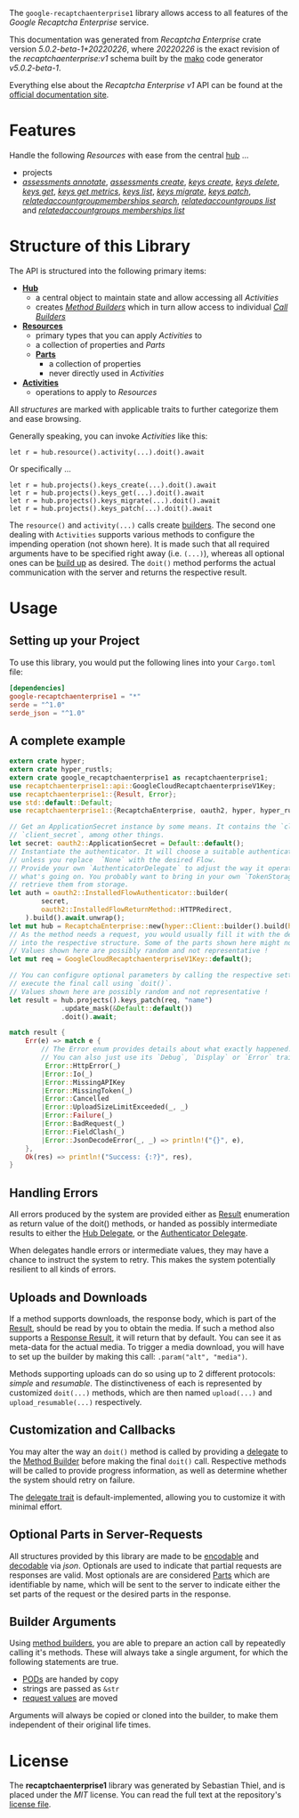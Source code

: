 <!---
DO NOT EDIT !
This file was generated automatically from 'src/generator/templates/api/README.md.mako'
DO NOT EDIT !
-->
The `google-recaptchaenterprise1` library allows access to all features of the *Google Recaptcha Enterprise* service.

This documentation was generated from *Recaptcha Enterprise* crate version *5.0.2-beta-1+20220226*, where *20220226* is the exact revision of the *recaptchaenterprise:v1* schema built by the [mako](http://www.makotemplates.org/) code generator *v5.0.2-beta-1*.

Everything else about the *Recaptcha Enterprise* *v1* API can be found at the
[official documentation site](https://cloud.google.com/recaptcha-enterprise/).
# Features

Handle the following *Resources* with ease from the central [hub](https://docs.rs/google-recaptchaenterprise1/5.0.2-beta-1+20220226/google_recaptchaenterprise1/RecaptchaEnterprise) ... 

* projects
 * [*assessments annotate*](https://docs.rs/google-recaptchaenterprise1/5.0.2-beta-1+20220226/google_recaptchaenterprise1/api::ProjectAssessmentAnnotateCall), [*assessments create*](https://docs.rs/google-recaptchaenterprise1/5.0.2-beta-1+20220226/google_recaptchaenterprise1/api::ProjectAssessmentCreateCall), [*keys create*](https://docs.rs/google-recaptchaenterprise1/5.0.2-beta-1+20220226/google_recaptchaenterprise1/api::ProjectKeyCreateCall), [*keys delete*](https://docs.rs/google-recaptchaenterprise1/5.0.2-beta-1+20220226/google_recaptchaenterprise1/api::ProjectKeyDeleteCall), [*keys get*](https://docs.rs/google-recaptchaenterprise1/5.0.2-beta-1+20220226/google_recaptchaenterprise1/api::ProjectKeyGetCall), [*keys get metrics*](https://docs.rs/google-recaptchaenterprise1/5.0.2-beta-1+20220226/google_recaptchaenterprise1/api::ProjectKeyGetMetricCall), [*keys list*](https://docs.rs/google-recaptchaenterprise1/5.0.2-beta-1+20220226/google_recaptchaenterprise1/api::ProjectKeyListCall), [*keys migrate*](https://docs.rs/google-recaptchaenterprise1/5.0.2-beta-1+20220226/google_recaptchaenterprise1/api::ProjectKeyMigrateCall), [*keys patch*](https://docs.rs/google-recaptchaenterprise1/5.0.2-beta-1+20220226/google_recaptchaenterprise1/api::ProjectKeyPatchCall), [*relatedaccountgroupmemberships search*](https://docs.rs/google-recaptchaenterprise1/5.0.2-beta-1+20220226/google_recaptchaenterprise1/api::ProjectRelatedaccountgroupmembershipSearchCall), [*relatedaccountgroups list*](https://docs.rs/google-recaptchaenterprise1/5.0.2-beta-1+20220226/google_recaptchaenterprise1/api::ProjectRelatedaccountgroupListCall) and [*relatedaccountgroups memberships list*](https://docs.rs/google-recaptchaenterprise1/5.0.2-beta-1+20220226/google_recaptchaenterprise1/api::ProjectRelatedaccountgroupMembershipListCall)




# Structure of this Library

The API is structured into the following primary items:

* **[Hub](https://docs.rs/google-recaptchaenterprise1/5.0.2-beta-1+20220226/google_recaptchaenterprise1/RecaptchaEnterprise)**
    * a central object to maintain state and allow accessing all *Activities*
    * creates [*Method Builders*](https://docs.rs/google-recaptchaenterprise1/5.0.2-beta-1+20220226/google_recaptchaenterprise1/client::MethodsBuilder) which in turn
      allow access to individual [*Call Builders*](https://docs.rs/google-recaptchaenterprise1/5.0.2-beta-1+20220226/google_recaptchaenterprise1/client::CallBuilder)
* **[Resources](https://docs.rs/google-recaptchaenterprise1/5.0.2-beta-1+20220226/google_recaptchaenterprise1/client::Resource)**
    * primary types that you can apply *Activities* to
    * a collection of properties and *Parts*
    * **[Parts](https://docs.rs/google-recaptchaenterprise1/5.0.2-beta-1+20220226/google_recaptchaenterprise1/client::Part)**
        * a collection of properties
        * never directly used in *Activities*
* **[Activities](https://docs.rs/google-recaptchaenterprise1/5.0.2-beta-1+20220226/google_recaptchaenterprise1/client::CallBuilder)**
    * operations to apply to *Resources*

All *structures* are marked with applicable traits to further categorize them and ease browsing.

Generally speaking, you can invoke *Activities* like this:

```Rust,ignore
let r = hub.resource().activity(...).doit().await
```

Or specifically ...

```ignore
let r = hub.projects().keys_create(...).doit().await
let r = hub.projects().keys_get(...).doit().await
let r = hub.projects().keys_migrate(...).doit().await
let r = hub.projects().keys_patch(...).doit().await
```

The `resource()` and `activity(...)` calls create [builders][builder-pattern]. The second one dealing with `Activities` 
supports various methods to configure the impending operation (not shown here). It is made such that all required arguments have to be 
specified right away (i.e. `(...)`), whereas all optional ones can be [build up][builder-pattern] as desired.
The `doit()` method performs the actual communication with the server and returns the respective result.

# Usage

## Setting up your Project

To use this library, you would put the following lines into your `Cargo.toml` file:

```toml
[dependencies]
google-recaptchaenterprise1 = "*"
serde = "^1.0"
serde_json = "^1.0"
```

## A complete example

```Rust
extern crate hyper;
extern crate hyper_rustls;
extern crate google_recaptchaenterprise1 as recaptchaenterprise1;
use recaptchaenterprise1::api::GoogleCloudRecaptchaenterpriseV1Key;
use recaptchaenterprise1::{Result, Error};
use std::default::Default;
use recaptchaenterprise1::{RecaptchaEnterprise, oauth2, hyper, hyper_rustls, chrono, FieldMask};

// Get an ApplicationSecret instance by some means. It contains the `client_id` and 
// `client_secret`, among other things.
let secret: oauth2::ApplicationSecret = Default::default();
// Instantiate the authenticator. It will choose a suitable authentication flow for you, 
// unless you replace  `None` with the desired Flow.
// Provide your own `AuthenticatorDelegate` to adjust the way it operates and get feedback about 
// what's going on. You probably want to bring in your own `TokenStorage` to persist tokens and
// retrieve them from storage.
let auth = oauth2::InstalledFlowAuthenticator::builder(
        secret,
        oauth2::InstalledFlowReturnMethod::HTTPRedirect,
    ).build().await.unwrap();
let mut hub = RecaptchaEnterprise::new(hyper::Client::builder().build(hyper_rustls::HttpsConnectorBuilder::new().with_native_roots().https_or_http().enable_http1().enable_http2().build()), auth);
// As the method needs a request, you would usually fill it with the desired information
// into the respective structure. Some of the parts shown here might not be applicable !
// Values shown here are possibly random and not representative !
let mut req = GoogleCloudRecaptchaenterpriseV1Key::default();

// You can configure optional parameters by calling the respective setters at will, and
// execute the final call using `doit()`.
// Values shown here are possibly random and not representative !
let result = hub.projects().keys_patch(req, "name")
             .update_mask(&Default::default())
             .doit().await;

match result {
    Err(e) => match e {
        // The Error enum provides details about what exactly happened.
        // You can also just use its `Debug`, `Display` or `Error` traits
         Error::HttpError(_)
        |Error::Io(_)
        |Error::MissingAPIKey
        |Error::MissingToken(_)
        |Error::Cancelled
        |Error::UploadSizeLimitExceeded(_, _)
        |Error::Failure(_)
        |Error::BadRequest(_)
        |Error::FieldClash(_)
        |Error::JsonDecodeError(_, _) => println!("{}", e),
    },
    Ok(res) => println!("Success: {:?}", res),
}

```
## Handling Errors

All errors produced by the system are provided either as [Result](https://docs.rs/google-recaptchaenterprise1/5.0.2-beta-1+20220226/google_recaptchaenterprise1/client::Result) enumeration as return value of
the doit() methods, or handed as possibly intermediate results to either the 
[Hub Delegate](https://docs.rs/google-recaptchaenterprise1/5.0.2-beta-1+20220226/google_recaptchaenterprise1/client::Delegate), or the [Authenticator Delegate](https://docs.rs/yup-oauth2/*/yup_oauth2/trait.AuthenticatorDelegate.html).

When delegates handle errors or intermediate values, they may have a chance to instruct the system to retry. This 
makes the system potentially resilient to all kinds of errors.

## Uploads and Downloads
If a method supports downloads, the response body, which is part of the [Result](https://docs.rs/google-recaptchaenterprise1/5.0.2-beta-1+20220226/google_recaptchaenterprise1/client::Result), should be
read by you to obtain the media.
If such a method also supports a [Response Result](https://docs.rs/google-recaptchaenterprise1/5.0.2-beta-1+20220226/google_recaptchaenterprise1/client::ResponseResult), it will return that by default.
You can see it as meta-data for the actual media. To trigger a media download, you will have to set up the builder by making
this call: `.param("alt", "media")`.

Methods supporting uploads can do so using up to 2 different protocols: 
*simple* and *resumable*. The distinctiveness of each is represented by customized 
`doit(...)` methods, which are then named `upload(...)` and `upload_resumable(...)` respectively.

## Customization and Callbacks

You may alter the way an `doit()` method is called by providing a [delegate](https://docs.rs/google-recaptchaenterprise1/5.0.2-beta-1+20220226/google_recaptchaenterprise1/client::Delegate) to the 
[Method Builder](https://docs.rs/google-recaptchaenterprise1/5.0.2-beta-1+20220226/google_recaptchaenterprise1/client::CallBuilder) before making the final `doit()` call. 
Respective methods will be called to provide progress information, as well as determine whether the system should 
retry on failure.

The [delegate trait](https://docs.rs/google-recaptchaenterprise1/5.0.2-beta-1+20220226/google_recaptchaenterprise1/client::Delegate) is default-implemented, allowing you to customize it with minimal effort.

## Optional Parts in Server-Requests

All structures provided by this library are made to be [encodable](https://docs.rs/google-recaptchaenterprise1/5.0.2-beta-1+20220226/google_recaptchaenterprise1/client::RequestValue) and 
[decodable](https://docs.rs/google-recaptchaenterprise1/5.0.2-beta-1+20220226/google_recaptchaenterprise1/client::ResponseResult) via *json*. Optionals are used to indicate that partial requests are responses 
are valid.
Most optionals are are considered [Parts](https://docs.rs/google-recaptchaenterprise1/5.0.2-beta-1+20220226/google_recaptchaenterprise1/client::Part) which are identifiable by name, which will be sent to 
the server to indicate either the set parts of the request or the desired parts in the response.

## Builder Arguments

Using [method builders](https://docs.rs/google-recaptchaenterprise1/5.0.2-beta-1+20220226/google_recaptchaenterprise1/client::CallBuilder), you are able to prepare an action call by repeatedly calling it's methods.
These will always take a single argument, for which the following statements are true.

* [PODs][wiki-pod] are handed by copy
* strings are passed as `&str`
* [request values](https://docs.rs/google-recaptchaenterprise1/5.0.2-beta-1+20220226/google_recaptchaenterprise1/client::RequestValue) are moved

Arguments will always be copied or cloned into the builder, to make them independent of their original life times.

[wiki-pod]: http://en.wikipedia.org/wiki/Plain_old_data_structure
[builder-pattern]: http://en.wikipedia.org/wiki/Builder_pattern
[google-go-api]: https://github.com/google/google-api-go-client

# License
The **recaptchaenterprise1** library was generated by Sebastian Thiel, and is placed 
under the *MIT* license.
You can read the full text at the repository's [license file][repo-license].

[repo-license]: https://github.com/Byron/google-apis-rsblob/main/LICENSE.md

